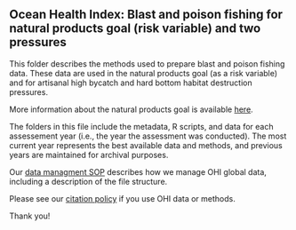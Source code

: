 ## Ocean Health Index: Blast and poison fishing for natural products goal (risk variable) and two pressures

This folder describes the methods used to prepare blast and poison fishing data. These data are used in the natural products goal (as a risk variable) and for artisanal high bycatch and hard bottom habitat destruction pressures.

More information about the natural products goal is available [here](http://ohi-science.org/goals/#natural-products).

The folders in this file include the metadata, R scripts, and data for each assessement year (i.e., the year the assessment was conducted).  The most current year represents the best available data and methods, and previous years are maintained for archival purposes.

Our [data managment SOP](https://rawgit.com/OHI-Science/ohiprep/master/src/dataOrganization_SOP.html) describes how we manage OHI global data, including a description of the file structure.

Please see our [citation policy](http://ohi-science.org/citation-policy/) if you use OHI data or methods.

Thank you!
